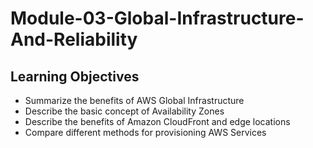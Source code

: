 # Module-03-Global-Infrastructure-And-Reliability

## Learning Objectives

- Summarize the benefits of AWS Global Infrastructure
- Describe the basic concept of Availability Zones
- Describe the benefits of Amazon CloudFront and edge locations
- Compare different methods for provisioning AWS Services
